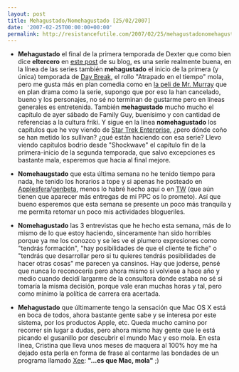 ```yaml
---
layout: post
title: Mehagustado/Nomehagustado [25/02/2007]
date: '2007-02-25T00:00:00+00:00'
permalink: http://resistancefutile.com/2007/02/25/mehagustadonomehagustado-25022007/
---
```

- <span style="font-weight:bold;">Mehagustado</span> el final de la primera temporada de Dexter que como bien dice <span style="font-weight:bold;">eltercero</span> en <a href="http://eltercero.blogsome.com/2007/02/22/dexter/">este post</a> de su blog, es una serie realmente buena, en la línea de las series también  <span style="font-weight:bold;">mehagustado</span> el inicio de la primera (y única) temporada de <a href="http://www.imdb.com/title/tt0801425/">Day Break</a>, el rollo "Atrapado en el tiempo" mola, pero me gusta más en plan comedia como en <a href="http://www.imdb.com/title/tt0107048/">la peli de Mr. Murray</a> que en plan drama como la serie, supongo que por eso la han cancelado, bueno y los personajes, no sé no terminan de gustarme pero en líneas generales es entretenida. También <span style="font-weight:bold;">mehagustado</span> mucho mucho el capítulo de ayer sábado de Family Guy, buenísimo y con cantidad de referencias a la cultura friki. Y sigue en la línea <span style="font-weight:bold;">nomehagustado</span> los capítulos que he voy viendo de <a href="http://www.imdb.com/title/tt0244365/">Star Trek Enterprise</a>, ¿pero dónde coño se han metido los sullivan? ¿qué están haciendo con esa serie? Llevo viendo capítulos bodrio desde "Shockwave" el capítulo fin de la primera-inicio de la segunda temporada, que salvo excepciones es bastante mala, esperemos que hacia al final mejore.

- <span style="font-weight:bold;">Nomehaugstado</span> que esta última semana no he tenido tiempo para nada, he tenido los horarios a tope y si apenas he posteado en <a href="http://applesfera.com">Applesfera</a>/<a href="http://genbeta.com">genbeta</a>, menos lo habré hecho aquí o en <a href="http://thinkwasabi.com">TW</a> (que aún tienen que aparecer más entregas de mi PPC os lo prometo). Así que bueno esperemos que esta semana se presente un poco más tranquila y me permita retomar un poco mis actividades blogueriles.

- <span style="font-weight:bold;">Nomehagustado</span> las 3 entrevistas que he hecho esta semana, más de lo mismo de lo que estoy haciendo, sinceramente han sido horribles porque ya me los conozco y se les ve el plumero expresiones como "tendrás formación", "hay posibilidades de que el cliente te fiche" o "tendrás que desarrollar pero si tu quieres tendrás posibilidades de hacer otras cosas" me parecen ya cansinos. Hay que joderse, pensé que nunca lo reconocería pero ahora mismo si volviese a hace año y medio cuando decidí largarme de la consultora donde estaba no sé si tomaría la misma decisión, porque vale eran muchas horas y tal, pero como mínimo la política de carrera era acertada.

- <span style="font-weight:bold;">Mehagustado</span> que últimamente tengo la sensación que Mac OS X está en boca de todos, ahora bastante gente sabe y se interesa por este sistema, por los productos Apple, etc. Queda mucho camino por recorrer sin lugar a dudas, pero ahora mismo hay gente que le está picando el gusanillo por descubrir el mundo Mac y eso mola. En esta línea, Cristina que lleva unos meses de maquera al 100% hoy me ha dejado esta perla en forma de frase al contarme las bondades de un programa llamado <a href="http://www.applesfera.com/2006/08/16-xee-util-visor-de-imagenes-ligero-y-rapido">Xee</a>: <span style="font-weight:bold;">"...es que Mac, mola"</span> ;)
